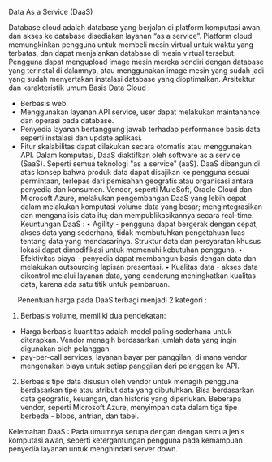 Data As a Service (DaaS)

Database cloud adalah database yang berjalan di platform komputasi awan, dan akses ke database disediakan layanan “as a service”.
Platform cloud memungkinkan pengguna untuk membeli mesin virtual untuk waktu yang terbatas, dan dapat menjalankan database di mesin virtual tersebut. Pengguna dapat mengupload image mesin mereka sendiri dengan database yang terinstal di dalamnya, atau menggunakan image mesin yang sudah jadi yang sudah menyertakan instalasi database yang dioptimalkan.
Arsitektur dan karakteristik umum Basis Data Cloud :
-	Berbasis web.
-	Menggunakan layanan API service, user dapat melakukan maintanance dan operasi pada database.
-	Penyedia layanan bertanggung jawab terhadap performance basis data seperti instalasi dan update aplikasi.
-	Fitur skalabilitas dapat dilakukan secara otomatis atau menggunakan API.
Dalam komputasi, DaaS diaktifkan oleh software as a service (SaaS). Seperti semua teknologi "as a service" (aaS). DaaS dibangun di atas konsep bahwa produk data dapat disajikan ke pengguna sesuai permintaan, terlepas dari pemisahan geografis atau organisasi antara penyedia dan konsumen. 
Vendor, seperti MuleSoft, Oracle Cloud dan Microsoft Azure, melakukan pengembangan DaaS yang lebih cepat dalam melakukan komputasi volume data yang besar; mengintegrasikan dan menganalisis data itu; dan mempublikasikannya secara real-time.
Keuntungan DaaS :
•	Agility - pengguna dapat bergerak dengan cepat, akses data yang sederhana, tidak membutuhkan pengetahuan luas tentang data yang mendasarinya. Struktur data dan persyaratan khusus lokasi dapat dimodifikasi untuk memenuhi kebutuhan pengguna.
•	Efektivitas biaya - penyedia dapat membangun basis dengan data dan melakukan outsourcing lapisan presentasi.
•	Kualitas data - akses data dikontrol melalui layanan data, yang cenderung meningkatkan kualitas data, karena ada satu titik untuk pembaruan. 

 
Penentuan harga pada DaaS terbagi menjadi 2 kategori :
1.	Berbasis volume, memiliki dua pendekatan: 
-	Harga berbasis kuantitas adalah model paling sederhana untuk diterapkan. Vendor menagih berdasarkan jumlah data yang ingin digunakan oleh pelanggan
-	pay-per-call services, layanan bayar per panggilan, di mana vendor mengenakan biaya untuk setiap panggilan dari pelanggan ke API.
2.	Berbasis tipe data disusun oleh vendor untuk menagih pengguna berdasarkan tipe atau atribut data yang dibutuhkan. Bisa berdasarkan data geografis, keuangan, dan historis yang diperlukan. Beberapa vendor, seperti Microsoft Azure, menyimpan data dalam tiga tipe berbeda - blobs, antrian, dan tabel.

Kelemahan DaaS :
Pada umumnya serupa dengan dengan semua jenis komputasi awan, seperti ketergantungan pengguna pada kemampuan penyedia layanan untuk menghindari server down.
